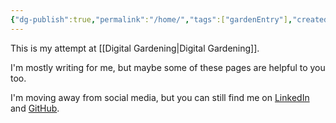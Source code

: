 ```yaml
---
{"dg-publish":true,"permalink":"/home/","tags":["gardenEntry"],"created":"2025-05-17T13:45:30.437-07:00","updated":"2025-05-17T13:48:07.205-07:00"}
---
```


This is my attempt at [[Digital Gardening\|Digital Gardening]].

I'm mostly writing for me, but maybe some of these pages are helpful to you too.

I'm moving away from social media, but you can still find me on [LinkedIn](https://www.linkedin.com/in/nickdirienzo/) and [GitHub](https://github.com/nickdirienzo).